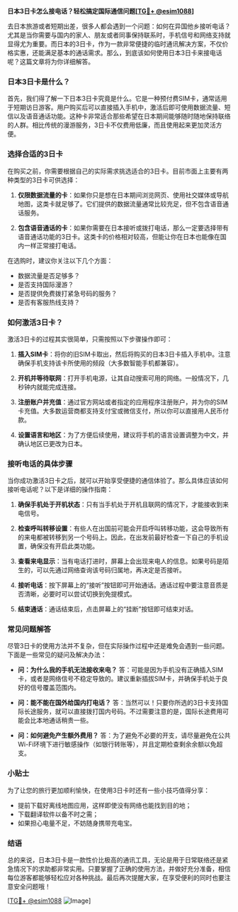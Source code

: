 **日本3日卡怎么接电话？轻松搞定国际通信问题[[TG💪+ @esim1088](https://t.me/s/esim1088)]**

去日本旅游或者短期出差，很多人都会遇到一个问题：如何在异国他乡接听电话？尤其是当你需要与国内的家人、朋友或者同事保持联系时，手机信号和网络支持就显得尤为重要。而日本的3日卡，作为一款非常便捷的临时通讯解决方案，不仅价格实惠，还能满足基本的通话需求。那么，到底该如何使用日本3日卡来接电话呢？这篇文章将为你详细解答。

### 日本3日卡是什么？

首先，我们得了解一下日本3日卡究竟是什么。它是一种预付费SIM卡，通常适用于短期访日游客。用户购买后可以直接插入手机中，激活后即可使用数据流量、短信以及语音通话功能。这种卡非常适合那些希望在日本期间能够随时随地保持联络的人群。相比传统的漫游服务，3日卡不仅费用低廉，而且使用起来更加灵活方便。

### 选择合适的3日卡

在购买之前，你需要根据自己的实际需求挑选适合的3日卡。目前市面上主要有两种类型的3日卡可供选择：

1. **仅限数据流量的卡**：如果你只是想在日本期间浏览网页、使用社交媒体或导航地图，这类卡就足够了。它们提供的数据流量通常比较充足，但不包含语音通话服务。
   
2. **包含语音通话的卡**：如果你需要在日本接听或拨打电话，那么一定要选择带有语音通话功能的3日卡。这类卡的价格相对较高，但能让你在日本也能像在国内一样正常接打电话。

在选购时，建议你关注以下几个方面：
- 数据流量是否足够多？
- 是否支持国际漫游？
- 是否提供免费拨打紧急号码的服务？
- 是否有客服热线支持？

### 如何激活3日卡？

激活3日卡的过程其实很简单，只需按照以下步骤操作即可：

1. **插入SIM卡**：将你的旧SIM卡取出，然后将购买的日本3日卡插入手机中。注意确保手机支持该卡所使用的频段（大多数智能手机都兼容）。
   
2. **开机并等待联网**：打开手机电源，让其自动搜索可用的网络。一般情况下，几秒钟内就能完成连接。

3. **注册账户并充值**：通过官方网站或者指定的应用程序注册账户，并为你的SIM卡充值。大多数运营商都支持支付宝或微信支付，所以你可以直接用人民币付款。

4. **设置语言和地区**：为了方便后续使用，建议将手机的语言设置调整为中文，并确认地区已更改为日本。

### 接听电话的具体步骤

当你成功激活3日卡之后，就可以开始享受便捷的通信体验了。那么具体应该如何接听电话呢？以下是详细的操作指南：

1. **确保手机处于开机状态**：只有当手机处于开机且联网的情况下，才能接收到来电信号。

2. **检查呼叫转移设置**：有些人在出国前可能会开启呼叫转移功能，这会导致所有的来电都被转移到另一个号码上。因此，在出发前最好检查一下自己的手机设置，确保没有开启此类功能。

3. **查看来电显示**：当有电话打进时，屏幕上会出现来电人的信息。如果号码是陌生的，可以先通过网络查询该号码归属地，再决定是否接听。

4. **接听电话**：按下屏幕上的“接听”按钮即可开始通话。通话过程中要注意音质是否清晰，必要时可以尝试切换到免提模式。

5. **结束通话**：通话结束后，点击屏幕上的“挂断”按钮即可结束对话。

### 常见问题解答

尽管3日卡的使用方法并不复杂，但在实际操作过程中还是难免会遇到一些问题。下面是一些常见的疑问及解决办法：

- **问：为什么我的手机无法接收来电？**
  答：可能是因为手机没有正确插入SIM卡，或者是网络信号不稳定导致的。建议重新插拔SIM卡，并确保手机处于良好的信号覆盖范围内。

- **问：能不能在国外给国内打电话？**
  答：当然可以！只要你所选的3日卡支持国际长途服务，就可以直接拨打国内号码。不过需要注意的是，国际长途费用可能会比本地通话稍贵一些。

- **问：如何避免产生额外费用？**
  答：为了避免不必要的开支，请尽量避免在公共Wi-Fi环境下进行敏感操作（如银行转账等），并且定期检查剩余余额以免超支。

### 小贴士

为了让您的旅行更加顺利愉快，在使用3日卡时还有一些小技巧值得分享：

- 提前下载好离线地图应用，这样即使没有网络也能找到目的地；
- 下载翻译软件以备不时之需；
- 如果担心电量不足，不妨随身携带充电宝。

### 结语

总的来说，日本3日卡是一款性价比极高的通讯工具，无论是用于日常联络还是紧急情况下的求助都非常实用。只要掌握了正确的使用方法，并做好充分准备，相信每位游客都能够轻松应对各种挑战。最后再次提醒大家，在享受便利的同时也要注意安全问题哦！

[[TG💪+ @esim1088](https://t.me/s/esim1088) ![Image](https://i.postimg.cc/4NQfJmqS/Snipaste-2025-05-13-00-14-12.png)]